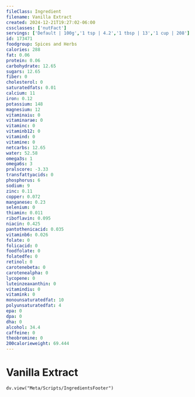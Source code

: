 ```yaml
---
fileClass: Ingredient
filename: Vanilla Extract
created: 2024-12-21T19:27:02-06:00
cssclasses: ['nutFact']
servings: ['Default | 100g','1 tsp | 4.2','1 tbsp | 13','1 cup | 208']
id: 173471
foodgroup: Spices and Herbs
calories: 288
fat: 0.06
protein: 0.06
carbohydrate: 12.65
sugars: 12.65
fiber: 0
cholesterol: 0
saturatedfats: 0.01
calcium: 11
iron: 0.12
potassium: 148
magnesium: 12
vitaminaiu: 0
vitaminarae: 0
vitaminc: 0
vitaminb12: 0
vitamind: 0
vitamine: 0
netcarbs: 12.65
water: 52.58
omega3s: 1
omega6s: 3
pralscore: -3.33
transfattyacids: 0
phosphorus: 6
sodium: 9
zinc: 0.11
copper: 0.072
manganese: 0.23
selenium: 0
thiamin: 0.011
riboflavin: 0.095
niacin: 0.425
pantothenicacid: 0.035
vitaminb6: 0.026
folate: 0
folicacid: 0
foodfolate: 0
folatedfe: 0
retinol: 0
carotenebeta: 0
carotenealpha: 0
lycopene: 0
luteinzeaxanthin: 0
vitamindiu: 0
vitamink: 0
monounsaturatedfat: 10
polyunsaturatedfat: 4
epa: 0
dpa: 0
dha: 0
alcohol: 34.4
caffeine: 0
theobromine: 0
200calorieweight: 69.444
---
```


# Vanilla Extract

```dataviewjs
dv.view("Meta/Scripts/IngredientsFooter")
```